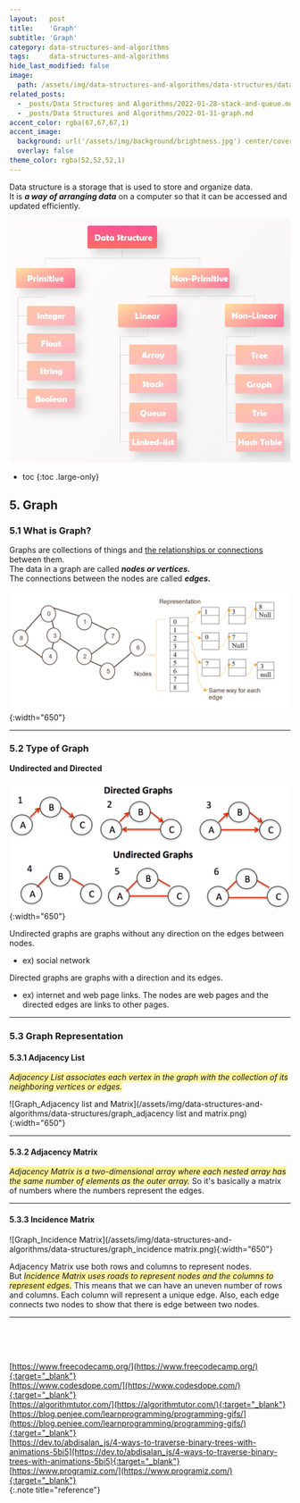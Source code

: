 ```yaml
---
layout:   post
title:    'Graph'
subtitle: 'Graph'
category: data-structures-and-algorithms
tags:     data-structures-and-algorithms
hide_last_modified: false
image: 
  path: /assets/img/data-structures-and-algorithms/data-structures/data-structures_main.png
related_posts:
  - _posts/Data Structures and Algorithms/2022-01-28-stack-and-queue.md
  - _posts/Data Structures and Algorithms/2022-01-31-graph.md
accent_color: rgba(67,67,67,1)
accent_image:
  background: url('/assets/img/background/brightness.jpg') center/cover 
  overlay: false
theme_color: rgba(52,52,52,1)
---
```


Data structure is a storage that is used to store and organize data. <br>
It is <span style='font-size:1em'>***a way of arranging data***</span> on a computer so that it can be accessed and updated efficiently.<br>

![Data Structures](/assets/img/data-structures-and-algorithms/data-structures/data-structures.png)


* toc
{:toc .large-only}

## 5. Graph

### 5.1 What is Graph?

Graphs are collections of things and <u>the relationships or connections</u> between them. <br>
The data in a graph are called ***nodes or vertices.***<br>
The connections between the nodes are called ***edges.***

![Graph](/assets/img/data-structures-and-algorithms/data-structures/graph-1.png){:width="650"}

---
### 5.2 Type of Graph

**Undirected and Directed**

![Graph_Undirected and Directed](/assets/img/data-structures-and-algorithms/data-structures/graph-2.png){:width="650"}

Undirected graphs are graphs without any direction on the edges between nodes.
* ex) social network

Directed graphs are graphs with a direction and its edges.
* ex)  internet and web page links. The nodes are web pages and the directed edges are links to other pages.


---
### 5.3 Graph Representation

#### 5.3.1 Adjacency List 

<span style='background-color: #FFF39B; font-size:1em'>*Adjacency List associates each vertex in the graph with the collection of its neighboring vertices or edges.*</span>

![Graph_Adjacency list and Matrix](/assets/img/data-structures-and-algorithms/data-structures/graph_adjacency list and matrix.png){:width="650"}

---
#### 5.3.2 Adjacency Matrix 

<span style='background-color: #FFF39B; font-size:1em'>*Adjacency Matrix is a two-dimensional array where each nested array has the same number of
elements as the outer array.*</span> So it's basically a matrix of numbers where the numbers represent the edges.

---
#### 5.3.3 Incidence Matrix 

![Graph_Incidence Matrix](/assets/img/data-structures-and-algorithms/data-structures/graph_incidence matrix.png){:width="650"}

Adjacency Matrix use both rows and columns to represent nodes.<br>
But <span style='background-color: #FFF39B; font-size:1em'>*Incidence Matrix uses roads to represent nodes and the columns to represent edges.*</span>
This means that we can have an uneven number of rows and columns.
Each column will represent a unique edge. Also, each edge connects two nodes to show that there is edge between two nodes.

---
<br/>
<br/>
<br/>



<!-- Next to [Fundamentals of Algorithms](2022-02-19-fundamentals-of-algorithms.md){:.heading.flip-title}
{:.read-more} 
<br> -->

[https://www.freecodecamp.org/](https://www.freecodecamp.org/){:target="_blank"}<br>
[https://www.codesdope.com/](https://www.codesdope.com/){:target="_blank"}<br>
[https://algorithmtutor.com/](https://algorithmtutor.com/){:target="_blank"}<br>
[https://blog.penjee.com/learnprogramming/programming-gifs/](https://blog.penjee.com/learnprogramming/programming-gifs/){:target="_blank"}<br>
[https://dev.to/abdisalan_js/4-ways-to-traverse-binary-trees-with-animations-5bi5](https://dev.to/abdisalan_js/4-ways-to-traverse-binary-trees-with-animations-5bi5){:target="_blank"}<br>
[https://www.programiz.com/](https://www.programiz.com/){:target="_blank"}<br>
{:.note title="reference"}
